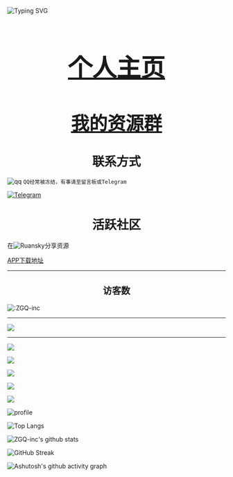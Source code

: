 ![Typing SVG](https://readme-typing-svg.herokuapp.com?color=%23000000&size=35&duration=2000&center=true&vCenter=true&multiline=true&width=500&height=100&lines=%E6%88%91%E6%98%AFZGQ;%E6%9D%A5%E8%87%AA%E4%B8%8A%E6%B5%B7%E6%B5%A6%E4%B8%9C%E7%9A%84%E9%AB%98%E4%BA%8C%E5%AD%A6%E7%94%9F)

# [<h1 align="center">个人主页</h1>](https://zgq-inc.github.io/homepage/)

# [<h2 align="center">我的资源群</h2>](https://zgq-inc.github.io/transit-groups/)

<h1 align="center">联系方式</h1>

<a>![qq](https://img.shields.io/badge/QQ-3527294490-blue)</a> `QQ经常被冻结，有事请至留言板或Telegram`

<a href="https://t.me/ZGQInc">![Telegram](https://img.shields.io/badge/Telegram-@ZGQinc-666666?style=for-the-badge&logo=Telegram&logoColor=4d4d4d&labelColor=000000)</a>

<h1 align="center">活跃社区</h1>

在<a>![Ruansky](https://img.shields.io/badge/-软天空-blue)</a>分享资源

[APP下载地址](https://zgq-inc.lanzouo.com/i8mAEwhcqgd)

<!--
https://sj.qq.com/myapp/detail.htm?apkName=com.rtk.app
-->

***

<h2 align="center">访客数</h2>

![:ZGQ-inc](https://count.getloli.com/get/@ZGQ-inc?theme=rule34)

***

[![](https://chat.getloli.com/room/@ZGQ-inc/svg?width=600&height=280&limit=20&theme=light&title=留言板（点击进入）%20&fontSize=13)](https://chat.getloli.com/room/@ZGQ-inc)

***
![](https://github-readme-stats.vercel.app/api/pin/?username=ZGQ-inc&repo=overthefirewall)

![](https://github-readme-stats.vercel.app/api/pin/?username=ZGQ-inc&repo=sitebox)

![](https://github-readme-stats.vercel.app/api/pin/?username=ZGQ-inc&repo=SB-Tencent)

![](https://github-readme-stats.vercel.app/api/pin/?username=ZGQ-inc&repo=special-ascii)

![](https://github-readme-stats.vercel.app/api/pin/?username=ZGQ-inc&repo=toolbox-from-RC)

![profile](https://github-profile-trophy.vercel.app/?username=ZGQ-inc&margin-w=28)

![Top Langs](https://github-readme-stats.vercel.app/api/top-langs/?username=ZGQ-inc&show_icons=true&count_private=true&title_color=000000&text_color=000000&bg_color=50,ff6b6b,ffb56b,ffff66,66ff66,66ffa3,66ffff,6bb5ff,6b6bff,a66bff,ff66ff)

![ZGQ-inc's github stats](https://github-readme-stats.vercel.app/api?username=ZGQ-inc&title_color=000000&text_color=000000&layout=compact&width=100%&bg_color=30,ff6b6b,ffff66,66ff66,66ffa3,66ffff,6bb5ff,6b6bff,a66bff,ff66ff)

![GitHub Streak](https://github-readme-streak-stats.herokuapp.com?user=ZGQ-inc&theme=synthwave&date_format=%5BY.%5Dn.j)

![Ashutosh's github activity graph](https://activity-graph.herokuapp.com/graph?username=ZGQ-Inc&bg_color=e6fcff&color=000000&line=000000&point=00e1ff&area=true&hide_border=true&width=100%)